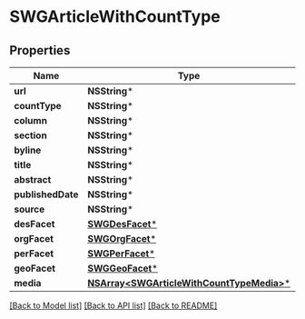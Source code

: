 # SWGArticleWithCountType

## Properties
Name | Type | Description | Notes
------------ | ------------- | ------------- | -------------
**url** | **NSString*** |  | [optional] 
**countType** | **NSString*** |  | [optional] 
**column** | **NSString*** |  | [optional] 
**section** | **NSString*** |  | [optional] 
**byline** | **NSString*** |  | [optional] 
**title** | **NSString*** |  | [optional] 
**abstract** | **NSString*** |  | [optional] 
**publishedDate** | **NSString*** |  | [optional] 
**source** | **NSString*** |  | [optional] 
**desFacet** | [**SWGDesFacet***](SWGDesFacet.md) |  | [optional] 
**orgFacet** | [**SWGOrgFacet***](SWGOrgFacet.md) |  | [optional] 
**perFacet** | [**SWGPerFacet***](SWGPerFacet.md) |  | [optional] 
**geoFacet** | [**SWGGeoFacet***](SWGGeoFacet.md) |  | [optional] 
**media** | [**NSArray&lt;SWGArticleWithCountTypeMedia&gt;***](SWGArticleWithCountTypeMedia.md) |  | [optional] 

[[Back to Model list]](../README.md#documentation-for-models) [[Back to API list]](../README.md#documentation-for-api-endpoints) [[Back to README]](../README.md)


